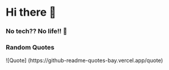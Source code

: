 Hi there 👋
==============================

<h3>No tech?? No life!! 🤖</h3> 

<h3>Random Quotes</h3>
![Quote]
(https://github-readme-quotes-bay.vercel.app/quote)

